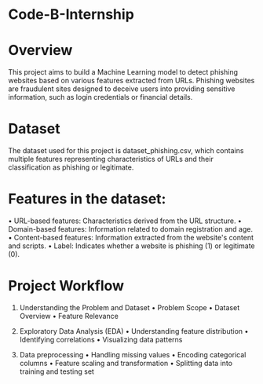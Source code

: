 # Code-B-Internship

# Overview
This project aims to build a Machine Learning model to detect phishing websites based on various features extracted from URLs. Phishing websites are fraudulent sites designed to deceive users into providing sensitive information, such as login credentials or financial details.

# Dataset
The dataset used for this project is dataset_phishing.csv, which contains multiple features representing characteristics of URLs and their classification as phishing or legitimate.

# Features in the dataset:
•	URL-based features: Characteristics derived from the URL structure.
•	Domain-based features: Information related to domain registration and age.
•	Content-based features: Information extracted from the website's content and scripts.
•	Label: Indicates whether a website is phishing (1) or legitimate (0).

# Project Workflow
1. Understanding the Problem and Dataset
• Problem Scope
• Dataset Overview
• Feature Relevance

2. Exploratory Data Analysis (EDA)
• Understanding feature distribution
• Identifying correlations
• Visualizing data patterns

3. Data preprocessing
• Handling missing values
• Encoding categorical columns
• Feature scaling and transformation
• Splitting data into training and testing set 

